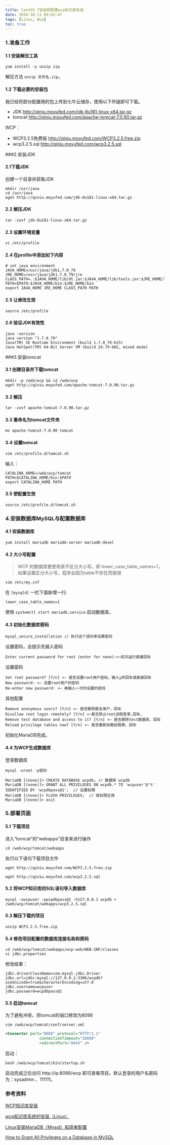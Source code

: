 ```yaml
---
title: CentOS 7安装和配置wcp知识库系统
date: 2018-10-11 09:03:47
tags: [Linux, Wcp]
toc: true
---
```


### 1.准备工作

#### 1.1 安装解压工具

```shell
yum install -y unzip zip
```

解压方法 `unzip 文件名.zip`。

<!--more-->

#### 1.2 下载必要的安装包

我已经将部分配置用的包上传到七牛云储存，使用以下外链即可下载。

- JDK http://qiniu.moyufed.com/jdk-8u181-linux-x64.tar.gz
- tomcat http://qiniu.moyufed.com/apache-tomcat-7.0.90.tar.gz

WCP：

- WCP3.2.5免费版 http://qiniu.moyufed.com/WCP3.2.5.free.zip
- wcp3.2.5.sql http://qiniu.moyufed.com/wcp3.2.5.sql

###2.安装JDK

#### 2.1下载JDK

创建一个目录并获取JDK

```shell
mkdir /usr/java 
cd /usr/java 
wget http://qiniu.moyufed.com/jdk-8u181-linux-x64.tar.gz
```

#### 2.2 解压JDK

```shell
tar -zxvf jdk-8u181-linux-x64.tar.gz
```

#### 2.3 设置环境变量

```shell
vi /etc/profile 
```

#### 2.4 在profile中添加如下内容

```
# set java environment
JAVA_HOME=/usr/java/jdk1.7.0_79 
JRE_HOME=/usr/java/jdk1.7.0_79/jre 
CLASS_PATH=.:$JAVA_HOME/lib/dt.jar:$JAVA_HOME/lib/tools.jar:$JRE_HOME/lib 
PATH=$PATH:$JAVA_HOME/bin:$JRE_HOME/bin 
export JAVA_HOME JRE_HOME CLASS_PATH PATH 
```

#### 2.5 让修改生效

```shell
source /etc/profile
```

#### 2.6 验证JDK有效性

```
java -version 
java version "1.7.0_79" 
Java(TM) SE Runtime Environment (build 1.7.0_79-b15) 
Java HotSpot(TM) 64-Bit Server VM (build 24.79-b02, mixed mode) 
```

###3.安装tomcat
#### 3.1 创建目录并下载tomcat

```shell
mkdir -p /web/wcp && cd /web/wcp
wget http://qiniu.moyufed.com/apache-tomcat-7.0.90.tar.gz
```

#### 3.2 解压

```shell
tar -zxvf apache-tomcat-7.0.90.tar.gz
```

#### 3.3 重命名为tomcat文件夹

```shell
mv apache-tomcat-7.0.90 tomcat
```

#### 3.4 设置tomcat

```shell
vim /etc/profile.d/tomcat.sh
```

输入：

```
CATALINA_HOME=/web/wcp/tomcat
PATH=$CATALINA_HOME/bin:$PATH
export CATALINA_HOME PATH
```

#### 3.5 使配置生效

```shell
source /etc/profile.d/tomcat.sh
```

### 4.安装数据库MySQL与配置数据库

#### 4.1 安装数据库

```shell
yum install mariadb mariadb-server mariadb-devel
```

#### 4.2 大小写配置

> WCP 的数据库要使用表不区分大小写，即 lower_case_table_names=1，如果设置区分大小写，程序会因为table不存在而报错

```shell
vim /etc/my.cnf
```

在 `[mysqld]`  一栏下面新增一行:

```
lower_case_table_names=1  
```

使用 `systemctl start mariadb.service` 启动数据库。

#### 4.3 初始化数据库密码

```shell
mysql_secure_installation // 执行这个语句来设置密码
```

设置密码，会提示先输入密码

```shell
Enter current password for root (enter for none):<–初次运行直接回车
```

设置密码

```shell
Set root password? [Y/n] <– 是否设置root用户密码，输入y并回车或直接回车
New password: <– 设置root用户的密码
Re-enter new password: <– 再输入一次你设置的密码
```

其他配置

```shell
Remove anonymous users? [Y/n] <– 是否删除匿名用户，回车
Disallow root login remotely? [Y/n] <–是否禁止root远程登录,回车,
Remove test database and access to it? [Y/n] <– 是否删除test数据库，回车
Reload privilege tables now? [Y/n] <– 是否重新加载权限表，回车
```

初始化MariaDB完成。

#### 4.4 为WCP生成数据库

登录数据库

```
mysql -uroot -p密码
```

```shell
MariaDB [(none)]> CREATE DATABASE wcpdb; // 数据库 wcpdb
MariaDB [(none)]> GRANT ALL PRIVILEGES ON wcpdb.* TO 'wcpuser'@'%' IDENTIFIED BY 'wcpdbpass@1';  // 设置权限
MariaDB [(none)]> FLUSH PRIVILEGES;  // 使权限生效
MariaDB [(none)]> exit
```

### 5.部署页面

#### 5.1 下载项目

进入“tomcat”的“webapps”目录来进行操作

```shell
cd /web/wcp/tomcat/webapps
```

执行以下语句下载项目文件

```shell
wget http://qiniu.moyufed.com/WCP3.2.5.free.zip
```

```shell
wget http://qiniu.moyufed.com/wcp3.2.5.sql
```

#### 5.2 将WCP知识库的SQL语句导入数据库

```shell
mysql -uwcpuser -pwcpdbpass@1 -h127.0.0.1 wcpdb < /web/wcp/tomcat/webapps/wcp3.2.5.sql
```

#### 5.3 解压下载的项目

```shell
unzip WCP3.2.5.free.zip
```

#### 5.4 修改项目配置的数据库连接名称和密码

```shell
cd /web/wcp/tomcat/webapps/wcp-web/WEB-INF/classes
vi jdbc.properties
```

修改结果：

```shell
jdbc.driverClassName=com.mysql.jdbc.Driver
jdbc.url=jdbc:mysql://127.0.0.1:3306/wcpdb?useUnicode=true&characterEncoding=utf-8
jdbc.username=wcpuser
jdbc.password=wcpdbpass@1
```

#### 5.5 启动tomcat

为了避免冲突，将tomcat的端口修改为8088

```shell
vim /web/wcp/tomcat/conf/server.xml
```

```xml
<Connector port="8088" protocol="HTTP/1.1"
               connectionTimeout="20000"
               redirectPort="8443" />

```

启动：

```shell
bash /web/wcp/tomcat/bin/startup.sh
```

启动完成之后访问 http://ip:8088/wcp 即可查看项目。默认登录的用户名密码为：sysadmin 、111111。



### 参考资料

[WCP知识库安装](https://www.sjsir.wang/archives/153)

[wcp知识库系统的安装（Linux） ](http://www.wcpdoc.com/webdoc/view/Pub8a2831b3510abcb2015123b24c1f019d.html)

[Linux安装MariaDB（Mysql）和简单配置](https://www.cnblogs.com/jpfss/p/6568976.html) 

[How to Grant All Privileges on a Database in MySQL](https://chartio.com/resources/tutorials/how-to-grant-all-privileges-on-a-database-in-mysql/) 